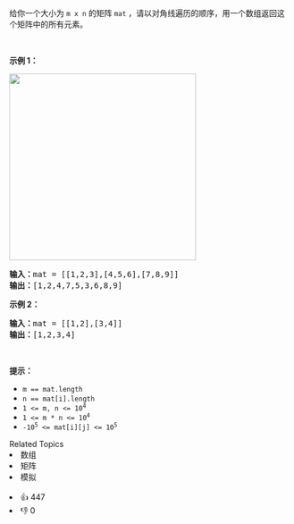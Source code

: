 <p>给你一个大小为 <code>m x n</code> 的矩阵 <code>mat</code> ，请以对角线遍历的顺序，用一个数组返回这个矩阵中的所有元素。</p>

<p>&nbsp;</p>

<p><strong>示例 1：</strong></p> 
<img alt="" src="https://assets.leetcode.com/uploads/2021/04/10/diag1-grid.jpg" style="width: 334px; height: 334px;" /> 
<pre>
<strong>输入：</strong>mat = [[1,2,3],[4,5,6],[7,8,9]]
<strong>输出：</strong>[1,2,4,7,5,3,6,8,9]
</pre>

<p><strong>示例 2：</strong></p>

<pre>
<strong>输入：</strong>mat = [[1,2],[3,4]]
<strong>输出：</strong>[1,2,3,4]
</pre>

<p>&nbsp;</p>

<p><strong>提示：</strong></p>

<ul> 
 <li><code>m == mat.length</code></li> 
 <li><code>n == mat[i].length</code></li> 
 <li><code>1 &lt;= m, n &lt;= 10<sup>4</sup></code></li> 
 <li><code>1 &lt;= m * n &lt;= 10<sup>4</sup></code></li> 
 <li><code>-10<sup>5</sup> &lt;= mat[i][j] &lt;= 10<sup>5</sup></code></li> 
</ul>

<div><div>Related Topics</div><div><li>数组</li><li>矩阵</li><li>模拟</li></div></div><br><div><li>👍 447</li><li>👎 0</li></div>